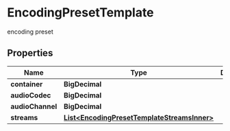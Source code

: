 

# EncodingPresetTemplate

encoding preset

## Properties

| Name | Type | Description | Notes |
|------------ | ------------- | ------------- | -------------|
|**container** | **BigDecimal** |  |  [optional] |
|**audioCodec** | **BigDecimal** |  |  [optional] |
|**audioChannel** | **BigDecimal** |  |  [optional] |
|**streams** | [**List&lt;EncodingPresetTemplateStreamsInner&gt;**](EncodingPresetTemplateStreamsInner.md) |  |  [optional] |



